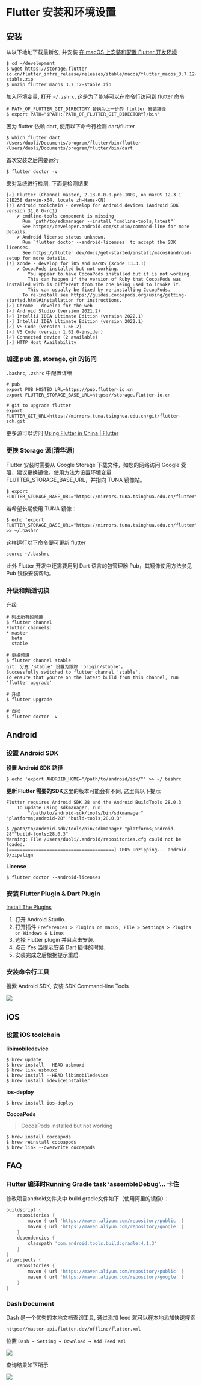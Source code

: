 # Flutter 安装和环境设置

## 安装

从以下地址下载最新包, 并安装 [在 macOS 上安装和配置 Flutter 开发环境](https://flutter.cn/docs/get-started/install/macos)

```
$ cd ~/development
$ wget https://storage.flutter-io.cn/flutter_infra_release/releases/stable/macos/flutter_macos_3.7.12-stable.zip
$ unzip flutter_macos_3.7.12-stable.zip
```

加入环境变量, 打开 `~/.zshrc`, 这是为了能够可以在命令行访问到 flutter 命令

```
# PATH_OF_FLUTTER_GIT_DIRECTORY 替换为上一步的 flutter 安装路径
$ export PATH="$PATH:[PATH_OF_FLUTTER_GIT_DIRECTORY]/bin"
```

因为 flutter 依赖 dart, 使用以下命令行检测 dart/flutter

```
$ which flutter dart
/Users/duoli/Documents/program/flutter/bin/flutter
/Users/duoli/Documents/program/flutter/bin/dart
```

首次安装之后需要运行

```
$ flutter doctor -v
```

来对系统进行检测, 下面是检测结果

```
[✓] Flutter (Channel master, 2.13.0-0.0.pre.1009, on macOS 12.3.1 21E258 darwin-x64, locale zh-Hans-CN)
[!] Android toolchain - develop for Android devices (Android SDK version 31.0.0-rc1)
    ✗ cmdline-tools component is missing
      Run `path/to/sdkmanager --install "cmdline-tools;latest"`
      See https://developer.android.com/studio/command-line for more details.
    ✗ Android license status unknown.
      Run `flutter doctor --android-licenses` to accept the SDK licenses.
      See https://flutter.dev/docs/get-started/install/macos#android-setup for more details.
[!] Xcode - develop for iOS and macOS (Xcode 13.3.1)
    ✗ CocoaPods installed but not working.
        You appear to have CocoaPods installed but it is not working.
        This can happen if the version of Ruby that CocoaPods was installed with is different from the one being used to invoke it.
        This can usually be fixed by re-installing CocoaPods.
      To re-install see https://guides.cocoapods.org/using/getting-started.html#installation for instructions.
[✓] Chrome - develop for the web
[✓] Android Studio (version 2021.2)
[✓] IntelliJ IDEA Ultimate Edition (version 2022.1)
[✓] IntelliJ IDEA Ultimate Edition (version 2022.1)
[✓] VS Code (version 1.66.2)
[✓] VS Code (version 1.62.0-insider)
[✓] Connected device (2 available)
[✓] HTTP Host Availability
```

### 加速 pub 源, storage, git 的访问

`.bashrc`, `.zshrc` 中配置详细

```
# pub
export PUB_HOSTED_URL=https://pub.flutter-io.cn
export FLUTTER_STORAGE_BASE_URL=https://storage.flutter-io.cn

# git to upgrade flutter
export FLUTTER_GIT_URL=https://mirrors.tuna.tsinghua.edu.cn/git/flutter-sdk.git
```

更多源可以访问 [Using Flutter in China | Flutter](https://docs.flutter.dev/community/china)

### 更换 Storage 源[清华源]

Flutter 安装时需要从 Google Storage 下载文件，如您的网络访问 Google 受阻，建议更换镜像。使用方法为设置环境变量 FLUTTER_STORAGE_BASE_URL，并指向 TUNA 镜像站。

```
$ export FLUTTER_STORAGE_BASE_URL="https://mirrors.tuna.tsinghua.edu.cn/flutter"
```

若希望长期使用 TUNA 镜像：

```
$ echo 'export FLUTTER_STORAGE_BASE_URL="https://mirrors.tuna.tsinghua.edu.cn/flutter"' >> ~/.bashrc
```

这样运行以下命令便可更新 flutter

```
source ~/.bashrc
```

此外 Flutter 开发中还需要用到 Dart 语言的包管理器 Pub，其镜像使用方法参见Pub 镜像安装帮助。

### 升级和频道切换

升级

```
# 列出所有的频道
$ flutter channel
Flutter channels:
* master
  beta
  stable

# 更换频道
$ flutter channel stable
git: 分支 'stable' 设置为跟踪 'origin/stable'。
Successfully switched to flutter channel 'stable'.
To ensure that you're on the latest build from this channel, run 'flutter upgrade'

# 升级
$ flutter upgrade

# 自检
$ flutter doctor -v
```

## Android

### 设置 Android SDK

**设置 Android SDK 路径**

```
$ echo 'export ANDROID_HOME="/path/to/android/sdk/"' >> ~/.bashrc
```

**更新 Flutter 需要的SDK**这里的版本可能会有不同, 这里有以下提示

```
Flutter requires Android SDK 28 and the Android BuildTools 28.0.3
    To update using sdkmanager, run:
        "/path/to/android-sdk/tools/bin/sdkmanager" "platforms;android-28" "build-tools;28.0.3"
```

```
$ /path/to/android-sdk/tools/bin/sdkmanager "platforms;android-28""build-tools;28.0.3"
Warning: File /Users/duoli/.android/repositories.cfg could not be loaded.
[=======================================] 100% Unzipping... android-9/zipalign
```

**License**

```
$ flutter doctor --android-licenses
```

### 安装 Flutter Plugin & Dart Plugin

[Install The Plugins](https://flutter.dev/docs/get-started/editor#installing-the-plugins)

1. 打开 Android Studio.
2. 打开插件 `Preferences > Plugins on macOS, File > Settings > Plugins on Windows & Linux`
3. 选择 Flutter plugin 并且点击安装.
4. 点击 Yes 当提示安装 Dart 插件的时候.
5. 安装完成之后根据提示重启.

### 安装命令行工具

搜索 Android SDK, 安装 SDK Command-line Tools

![](https://file.wulicode.com/doc/20230515/1684121531648.png)

## iOS

### 设置 iOS toolchain

**libimobiledevice**

```
$ brew update
$ brew install --HEAD usbmuxd
$ brew link usbmuxd
$ brew install --HEAD libimobiledevice
$ brew install ideviceinstaller
```

**ios-deploy**

```
$ brew install ios-deploy
```

**CocoaPods**

> CocoaPods installed but not working
>

```
$ brew install cocoapods
$ brew reinstall cocoapods
$ brew link --overwrite cocoapods
```

## FAQ

### Flutter 编译时Running Gradle task ‘assembleDebug’… 卡住

修改项目android文件夹中 build.gradle文件如下（使用阿里的镜像）：

```groovy
buildscript {
    repositories {
        maven { url 'https://maven.aliyun.com/repository/public' }
        maven { url 'https://maven.aliyun.com/repository/google' }
    }
    dependencies {
        classpath 'com.android.tools.build:gradle:4.1.3'
    }
}
allprojects {
    repositories {
        maven { url 'https://maven.aliyun.com/repository/public' }
        maven { url 'https://maven.aliyun.com/repository/google' }
    }
}
```

### Dash Document

Dash 是一个优秀的本地文档查询工具, 通过添加 feed 就可以在本地添加快速搜索

```
https://master-api.flutter.dev/offline/flutter.xml
```

位置 `Dash → Setting → Download → Add Feed Xml`

![](https://file.wulicode.com/doc/20230515/1684121504320.png)

查询结果如下所示

![](https://file.wulicode.com/doc/20230515/1684121485979.png)